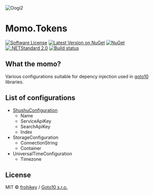 ![Oogi2](https://github.com/goto10hq/Momo.Tokens/raw/master/momo-tokens-icon.png)

# Momo.Tokens

[![Software License](https://img.shields.io/badge/license-MIT-brightgreen.svg)](LICENSE.md)
[![Latest Version on NuGet](https://img.shields.io/nuget/v/Momo.Tokens.svg)](https://www.nuget.org/packages/Momo.Tokens/)
[![NuGet](https://img.shields.io/nuget/dt/Momo.Tokens.svg)](https://www.nuget.org/packages/Momo.Tokens/)
[![.NETStandard 2.0](https://img.shields.io/badge/.NETStandard-2.0-blue.svg)](https://github.com/dotnet/standard/blob/master/docs/versions/netstandard2.0.md)
[![Build status](https://frohikey.visualstudio.com/Goto10/_apis/build/status/NUGET/Momo.Tokens)](https://frohikey.visualstudio.com/Goto10/_build/latest?definitionId=173)

## What the momo?

Various configurations suitable for depency injection used in [goto10](http://www.goto10.cz) libraries.

## List of configurations

- [ShushuConfiguration](https://github.com/goto10hq/Shushu)
  - Name
  - ServiceApiKey
  - SearchApiKey
  - Index
- StorageConfiguration
  - ConnectionString
  - Container
- UniversalTimeConfiguration
  - Timezone

## License

MIT © [frohikey](http://frohikey.com) / [Goto10 s.r.o.](http://www.goto10.cz)